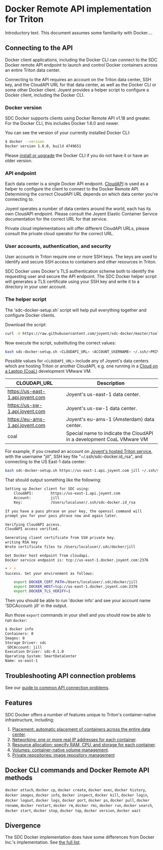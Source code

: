 # Docker Remote API implementation for Triton

Introductory text. This document assumes some familiarity with Docker....

## Connecting to the API

Docker client applications, including the Docker CLI can connect to the SDC Docker remote API endpoint to launch and control Docker containers across an entire Triton data center.

Connecting to the API requires an account on the Triton data center, SSH key, and the CloudAPI URL for that data center, as well as the Docker CLI or some other Docker client. Joyent provides a helper script to configure a Docker client, including the Docker CLI.

### Docker version

SDC Docker supports clients using Docker Remote API v1.18 and greater. For the Docker CLI, this includes Docker 1.6.0 and newer.

You can see the version of your currently installed Docker CLI:

```bash
$ docker --version
Docker version 1.6.0, build 4749651
```

Please [install or upgrade](https://docs.docker.com/installation/#installation) the Docker CLI if you do not have it or have an older version.

### API endpoint

Each data center is a single Docker API endpoint. [CloudAPI](https://apidocs.joyent.com/cloudapi/) is used as a helper to configure the client to connect to the Docker Remote API. Determining the correct CloudAPI URL depends on which data center you're connecting to.

Joyent operates a number of data centers around the world, each has its own CloudAPI endpoint. Please consult the Joyent Elastic Container Service documentation for the correct URL for that service.

Private cloud implementations will offer different CloudAPI URLs, please consult the private cloud operator for the correct URL.

### User accounts, authentication, and security

User accounts in Triton require one or more SSH keys. The keys are used to identify and secure SSH access to containers and other resources in Triton.

SDC Docker uses Docker's TLS authentication scheme both to identify the requesting user and secure the API endpoint. The SDC Docker helper script will generates a TLS certificate using your SSH key and write it to a directory in your user account.


### The helper script

The 'sdc-docker-setup.sh' script will help pull everything together and configure Docker clients.

Download the script:

```bash
curl -O https://raw.githubusercontent.com/joyent/sdc-docker/master/tools/sdc-docker-setup.sh
```

Now execute the script, substituting the correct values:

```bash
bash sdc-docker-setup.sh <CLOUDAPI_URL> <ACCOUNT_USERNAME> ~/.ssh/<PRIVATE_KEY_FILE>
```

Possible values for `<CLOUDAPI_URL>` include any of Joyent's data centers
which are hosting Triton or another CloudAPI, e.g. one running in a [Cloud on a
Laptop (CoaL)](https://github.com/joyent/sdc#cloud-on-a-laptop-coal) development
VMware VM.

| CLOUDAPI_URL | Description |
| ------------ | ----------- |
| https://us-east-1.api.joyent.com | Joyent's us-east-1 data center. |
| https://us-sw-1.api.joyent.com | Joyent's us-sw-1 data center. |
| https://eu-ams-1.api.joyent.com | Joyent's eu-ams-1 (Amsterdam) data center. |
| coal | Special name to indicate the CloudAPI in a development CoaL VMware VM |


For example, if you created an account on [Joyent's hosted Triton
service](https://www.joyent.com/triton), with the username "jill", SSH key file
"~/.ssh/sdc-docker.id_rsa", and connecting to the US East-1 data center:

```bash
bash sdc-docker-setup.sh https://us-east-1.api.joyent.com jill ~/.ssh/sdc-docker.id_rsa
```

That should output something like the following:

```bash
Setting up Docker client for SDC using:
	CloudAPI:        https://us-east-1.api.joyent.com
	Account:         jill
	Key:             /Users/localuser/.ssh/sdc-docker.id_rsa

If you have a pass phrase on your key, the openssl command will
prompt you for your pass phrase now and again later.

Verifying CloudAPI access.
CloudAPI access verified.

Generating client certificate from SSH private key.
writing RSA key
Wrote certificate files to /Users/localuser/.sdc/docker/jill

Get Docker host endpoint from cloudapi.
Docker service endpoint is: tcp://us-east-1.docker.joyent.com:2376

* * *
Success. Set your environment as follows:

	export DOCKER_CERT_PATH=/Users/localuser/.sdc/docker/jill
	export DOCKER_HOST=tcp://us-east-1.docker.joyent.com:2376
	export DOCKER_TLS_VERIFY=1
```

Then you should be able to run 'docker info' and see your account
name 'SDCAccount: jill' in the output.

Run those `export` commands in your shell and you should now be able to
run `docker`:

```bash
$ docker info
Containers: 0
Images: 0
Storage Driver: sdc
 SDCAccount: jill
Execution Driver: sdc-0.1.0
Operating System: SmartDataCenter
Name: us-east-1
```
## Troubleshooting API connection problems

See our [guide to common API connection problems](./troubleshooting.md).

## Features

SDC Docker offers a number of features unique to Triton's container-native infrastructure, including:

1. [Placement: automatic placement of containers across the entire data center](features/placement.md).
1. [Networking: one or more real IP addresses for each container](features/networking.md).
1. [Resource allocation: specify RAM, CPU, and storage for each container](features/resources.md).
1. [Volumes: container-native volume management](features/volumes.md).
1. [Private repositories: image repository management](features/repos.md)

## Docker CLI commands and Docker Remote API methods

`docker attach`, `docker cp`, `docker create`, `docker exec`, `docker history`, `docker images`,
`docker info`, `docker inspect`, `docker kill`, `docker login`, `docker logout`, `docker logs`,
`docker port`, `docker ps`, `docker pull`, `docker rename`, `docker restart`, `docker rm`,
`docker rmi`, `docker run`, `docker search`, `docker start`, `docker stop`, `docker top`,
`docker version`, `docker wait`

## Divergence

The SDC Docker implementation does have some differences from Docker Inc.'s implementation. See [the full list](divergence.md).
